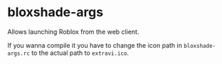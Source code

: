 # bloxshade-args
Allows launching Roblox from the web client.

If you wanna compile it you have to change the icon path in `bloxshade-args.rc` to the actual path to `extravi.ico`.
